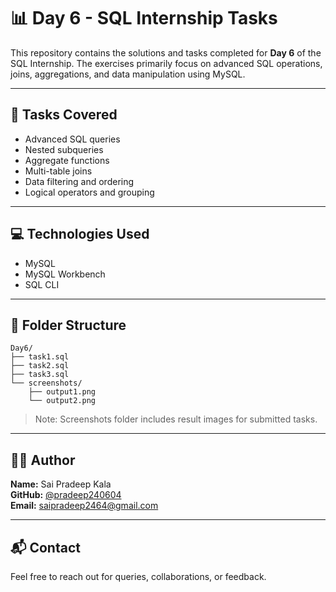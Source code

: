 
# 📊 Day 6 - SQL Internship Tasks

This repository contains the solutions and tasks completed for **Day 6** of the SQL Internship. The exercises primarily focus on advanced SQL operations, joins, aggregations, and data manipulation using MySQL.

---

## 📌 Tasks Covered

- Advanced SQL queries
- Nested subqueries
- Aggregate functions
- Multi-table joins
- Data filtering and ordering
- Logical operators and grouping

---

## 💻 Technologies Used

- MySQL
- MySQL Workbench
- SQL CLI

---

## 📁 Folder Structure

```
Day6/
├── task1.sql
├── task2.sql
├── task3.sql
└── screenshots/
    ├── output1.png
    └── output2.png
```

> Note: Screenshots folder includes result images for submitted tasks.

---

## 🙋‍♂️ Author

**Name:** Sai Pradeep Kala  
**GitHub:** [@pradeep240604](https://github.com/pradeep240604)  
**Email:** saipradeep2464@gmail.com  

---

## 📬 Contact

Feel free to reach out for queries, collaborations, or feedback.
